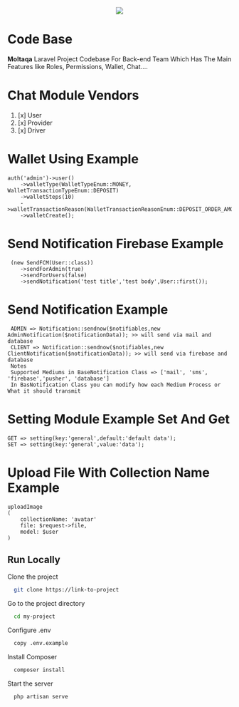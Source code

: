 <p align="center"><a href="https://laravel.com"
target="_blank">
<img src="https://scontent.fcai19-3.fna.fbcdn.net/v/t39.30808-6/295064610_450347597101663_8667352545573167439_n.jpg?_nc_cat=105&ccb=1-7&_nc_sid=a2f6c7&_nc_ohc=DclAfTKddr8AX_aagC5&_nc_ht=scontent.fcai19-3.fna&oh=00_AfCbqd6tDgsqs2y4grNdlX7vtIpczLSbqdQFB3aUqrkCSQ&oe=652594FA"></a></p>



# Code Base

**Moltaqa** Laravel Project Codebase For Back-end Team
Which Has The Main Features like
Roles, Permissions, Wallet, Chat....

# Chat Module Vendors
1. [x] User
2. [x] Provider
3. [x] Driver

# Wallet Using Example

    auth('admin')->user()
        ->walletType(WalletTypeEnum::MONEY, WalletTransactionTypeEnum::DEPOSIT)
        ->walletSteps(10)
        ->walletTransactionReason(WalletTransactionReasonEnum::DEPOSIT_ORDER_AMOUNT)
        ->walletCreate();

# Send Notification Firebase Example

     (new SendFCM(User::class))
        ->sendForAdmin(true)
        ->sendForUsers(false)
        ->sendNotification('test title','test body',User::first());

# Send Notification Example

     ADMIN => Notification::sendnow($notifiables,new AdminNotification($notificationData)); >> will send via mail and database
     CLIENT => Notification::sendnow($notifiables,new ClientNotification($notificationData)); >> will send via firebase and database
     Notes
     Supported Mediums in BaseNotification Class => ['mail', 'sms', 'firebase','pusher', 'database']
     In BasNotification Class you can modify how each Medium Process or What it should transmit

# Setting Module Example Set And Get

    GET => setting(key:'general',default:'default data');
    SET => setting(key:'general',value:'data');

# Upload File With Collection Name Example

    uploadImage
    (
        collectionName: 'avatar'
        file: $request->file,
        model: $user
    )


## Run Locally

Clone the project

```bash
  git clone https://link-to-project
```

Go to the project directory

```bash
  cd my-project
```

Configure .env

```bash
  copy .env.example
```

Install Composer

```bash
  composer install
```

Start the server

```bash
  php artisan serve
```
    
